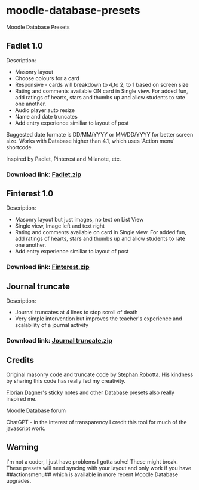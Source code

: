 # moodle-database-presets
Moodle Database Presets

## Fadlet 1.0
Description:
* Masonry layout
* Choose colours for a card
* Responsive - cards will breakdown to 4,to 2, to 1 based on screen size
* Rating and comments available ON card in Single view. For added fun, add ratings of hearts, stars and thumbs up and allow students to rate one another.
* Audio player auto resize
* Name and date truncates
* Add entry experience similiar to layout of post

Suggested date formate is DD/MM/YYYY or MM/DD/YYYY for better screen size. Works with Database higher than 4.1, which uses 'Action menu' shortcode.

Inspired by Padlet, Pinterest and Milanote, etc.

### Download link: [Fadlet.zip](https://github.com/michelledoyle1/moodle-database-presets/raw/main/Fadlet%201.0%20.zip)

## Finterest 1.0
Description:
* Masonry layout but just images, no text on List View
* Single view, Image left and text right
* Rating and comments available on card in Single view. For added fun, add ratings of hearts, stars and thumbs up and allow students to rate one another.
* Add entry experience similiar to layout of post

### Download link: [Finterest.zip](https://github.com/michelledoyle1/moodle-database-presets/raw/main/Finterest.zip)

## Journal truncate
Description:
* Journal truncates at 4 lines to stop scroll of death
* Very simple intervention but improves the teacher's experience and scalability of a journal activity

### Download link: [Journal truncate.zip](https://github.com/michelledoyle1/moodle-database-presets/raw/main/Journal%20truncate.zip)

## Credits

Original masonry code and truncate code by [Stephan Robotta](https://github.com/srobotta). His kindness by sharing this code has really fed my creativity.

[Florian Dagner](https://github.com/fdagner)'s sticky notes and other Database presets also really inspired me.

Moodle Database forum

ChatGPT - in the interest of transparency I credit this tool for much of the javascript work.

## Warning

I'm not a coder, I just have problems I gotta solve! These might break.
These presets will need syncing with your layout and only work if you have ##actionsmenu## which is available in more recent Moodle Database upgrades.
